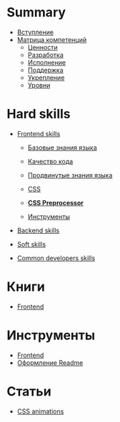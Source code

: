 # Summary
- [Вступление](README.md)
- [Матрица компетенций](./roadmap/README.md)
  - [Ценности](./roadmap/Values.md)
  - [Разработка](./roadmap/Development.md)
  - [Исполнение](./roadmap/Execution.md)
  - [Поддержка](./roadmap/Supporting.md)
  - [Укрепление](./roadmap/Strengthening.md)
  - [Уровни](./roadmap/Levels.md)


# Hard skills
- [Frontend skills](frontend-skills/README.md)
  - [Базовые знания языка](frontend-skills/base-lang.md)
  - [Качество кода](frontend-skills/quality.md)
  - [Продвинутые знания языка](frontend-skills/advanced-lang.md)

  - [CSS](frontend-skills/CSS.md)
  - [**CSS Preprocessor**](frontend-skills/CSS-Preprocessor.md)

  - [Инструменты](frontend-skills/tools.md)

- [Backend skills]()
- [Soft skills]()
- [Common developers skills]()

# Книги
  - [Frontend](./frontend-books/Readme.md)
# Инструменты
  - [Frontend](./tools/frontend.md)
  - [Оформление Readme](./tools/readme-stylegide.md)

# Статьи
  - [CSS animations](articles/frontend/animations.md)
